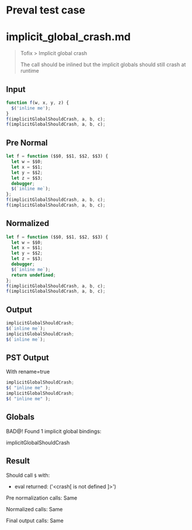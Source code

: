 # Preval test case

# implicit_global_crash.md

> Tofix > Implicit global crash
>
> The call should be inlined but the implicit globals should still crash at runtime

## Input

`````js filename=intro
function f(w, x, y, z) {
  $('inline me');
}
f(implicitGlobalShouldCrash, a, b, c);
f(implicitGlobalShouldCrash, a, b, c);
`````

## Pre Normal


`````js filename=intro
let f = function ($$0, $$1, $$2, $$3) {
  let w = $$0;
  let x = $$1;
  let y = $$2;
  let z = $$3;
  debugger;
  $(`inline me`);
};
f(implicitGlobalShouldCrash, a, b, c);
f(implicitGlobalShouldCrash, a, b, c);
`````

## Normalized


`````js filename=intro
let f = function ($$0, $$1, $$2, $$3) {
  let w = $$0;
  let x = $$1;
  let y = $$2;
  let z = $$3;
  debugger;
  $(`inline me`);
  return undefined;
};
f(implicitGlobalShouldCrash, a, b, c);
f(implicitGlobalShouldCrash, a, b, c);
`````

## Output


`````js filename=intro
implicitGlobalShouldCrash;
$(`inline me`);
implicitGlobalShouldCrash;
$(`inline me`);
`````

## PST Output

With rename=true

`````js filename=intro
implicitGlobalShouldCrash;
$( "inline me" );
implicitGlobalShouldCrash;
$( "inline me" );
`````

## Globals

BAD@! Found 1 implicit global bindings:

implicitGlobalShouldCrash

## Result

Should call `$` with:
 - eval returned: ('<crash[ <ref> is not defined ]>')

Pre normalization calls: Same

Normalized calls: Same

Final output calls: Same
